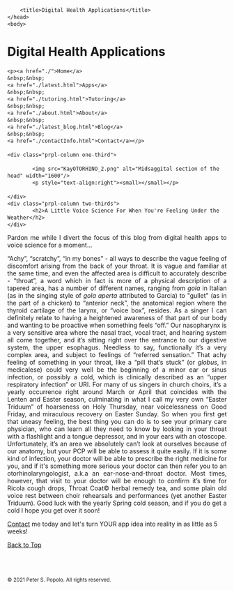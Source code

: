 
<html>
	<head>
		<meta charset="UTF-8" />
		<meta name="viewport" content="width=device-width, initial-scale=1, maximum-scale=1, user-scalable=no" />
		<meta http-equiv="X-UA-Compatible" content="IE=edge" />


		<title>Digital Health Applications</title>
	</head>
	<body>
	
<div class="prpl-row">
	<div class="prpl-column two-thirds">
			<h1>Digital Health Applications</h1>
	</div>
	
	<p><a href="./">Home</a>
	&nbsp;&nbsp;
	<a href="./latest.html">Apps</a>
	&nbsp;&nbsp;
	<a href="./tutoring.html">Tutoring</a>
	&nbsp;&nbsp;
	<a href="./about.html">About</a>
	&nbsp;&nbsp;
	<a href="./latest_blog.html">Blog</a>
	&nbsp;&nbsp;
	<a href="./contactInfo.html">Contact</a></p>
	
	<div class="prpl-column one-third">
	
  			<img src="KayOTORHINO_2.png" alt="Midsaggital section of the head" width="1600"/>
			<p style="text-align:right"><small></small></p>

	</div>
	<div class="prpl-column two-thirds">
			<h2>A Little Voice Science For When You're Feeling Under the Weather</h2>
	</div>
</div>

<div class="prpl-row">

<p style="text-align:justify">Pardon me while I divert the focus of this blog from digital health apps to voice science for a moment...</p>


<p style="text-align:justify">“Achy”, “scratchy”, “in my bones” - all ways to describe the vague feeling of discomfort arising from the back of your throat. It is vague and familiar at the same time, and even the affected area is difficult to accurately describe - “throat”, a word which in fact is more of a physical description of a tapered area, has a number of different names, ranging from <i>gola</I> in Italian (as in the singing style of <i>gola aperta</i> attributed to Garcia) to "gullet" (as in the part of a chicken) to “anterior neck”, the anatomical region where the thyroid cartilage of the larynx, or “voice box”, resides. As a singer I can definitely relate to having a heightened awareness of that part of our body and wanting to be proactive when something feels “off.” Our nasopharynx is a very sensitive area where the nasal tract, vocal tract, and hearing system all come together, and it’s sitting right over the entrance to our digestive system, the upper esophagus. Needless to say, functionally it’s a very complex area, and subject to feelings of “referred sensation.” That achy feeling of something in your throat, like a “pill that’s stuck” (or <i>globus</i>, in medicalese) could very well be the beginning of a minor ear or sinus infection, or possibly a cold, which is clinically described as an “upper respiratory infection” or URI. For many of us singers in church choirs, it’s a yearly occurrence right around March or April that coincides with the Lenten and Easter season, culminating in what I call my very own “Easter Triduum” of hoarseness on Holy Thursday, near voicelessness on Good Friday, and miraculous recovery on Easter Sunday. So when you first get that uneasy feeling, the best thing you can do is to see your primary care physician, who can learn all they need to know by looking in your throat with a flashlight and a tongue depressor, and in your ears with an otoscope. Unfortunately, it’s an area we absolutely can’t look at ourselves because of our anatomy, but your PCP will be able to assess it quite easily. If it is some kind of infection, your doctor will be able to prescribe the right medicine for you, and if it's something more serious your doctor can then refer you to an otorhinolaryngologist, a.k.a an ear-nose-and-throat doctor. Most times, however, that visit to your doctor will be enough to confirm it’s time for Ricola cough drops, Throat Coat&#169; herbal remedy tea, and some plain old voice rest between choir rehearsals and performances (yet another Easter Triduum). Good luck with the yearly Spring cold season, and if you do get a cold I hope you get over it soon!</p>

<p><a href="mailto:peterpopolo@gmail.com?subject=Contact">Contact</a> me today and let's turn YOUR app idea into reality in as little as 5 weeks!</p>

<a href="./blog_6.html">Back to Top</a>

<br><br><p><small>&#169; 2021 Peter S. Popolo. All rights reserved.</small></p>







